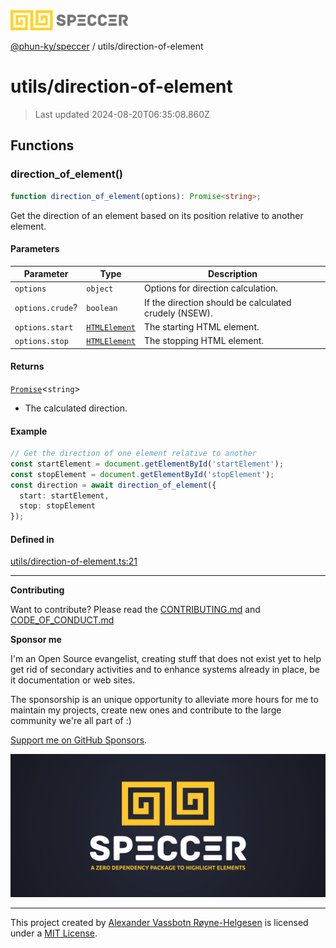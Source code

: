 <div>
  <img alt="SPECCER logo" src="https://raw.githubusercontent.com/phun-ky/speccer/main/public/logo-speccer-horizontal-colored-package.svg?raw=true" style="max-height:32px;" />
</div>

[@phun-ky/speccer](../README.md) / utils/direction-of-element

# utils/direction-of-element

> Last updated 2024-08-20T06:35:08.860Z

## Functions

### direction_of_element()

```ts
function direction_of_element(options): Promise<string>;
```

Get the direction of an element based on its position relative to another element.

#### Parameters

| Parameter        | Type                                                                    | Description                                           |
| ---------------- | ----------------------------------------------------------------------- | ----------------------------------------------------- |
| `options`        | `object`                                                                | Options for direction calculation.                    |
| `options.crude`? | `boolean`                                                               | If the direction should be calculated crudely (NSEW). |
| `options.start`  | [`HTMLElement`](https://developer.mozilla.org/docs/Web/API/HTMLElement) | The starting HTML element.                            |
| `options.stop`   | [`HTMLElement`](https://developer.mozilla.org/docs/Web/API/HTMLElement) | The stopping HTML element.                            |

#### Returns

[`Promise`](https://developer.mozilla.org/docs/Web/JavaScript/Reference/Global_Objects/Promise)\<`string`>

- The calculated direction.

#### Example

```ts
// Get the direction of one element relative to another
const startElement = document.getElementById('startElement');
const stopElement = document.getElementById('stopElement');
const direction = await direction_of_element({
  start: startElement,
  stop: stopElement
});
```

#### Defined in

[utils/direction-of-element.ts:21](https://github.com/phun-ky/speccer/blob/main/src/utils/direction-of-element.ts#L21)

---

**Contributing**

Want to contribute? Please read the [CONTRIBUTING.md](https://github.com/phun-ky/speccer/blob/main/CONTRIBUTING.md) and [CODE_OF_CONDUCT.md](https://github.com/phun-ky/speccer/blob/main/CODE_OF_CONDUCT.md)

**Sponsor me**

I'm an Open Source evangelist, creating stuff that does not exist yet to help get rid of secondary activities and to enhance systems already in place, be it documentation or web sites.

The sponsorship is an unique opportunity to alleviate more hours for me to maintain my projects, create new ones and contribute to the large community we're all part of :)

[Support me on GitHub Sponsors](https://github.com/sponsors/phun-ky).

![Speccer banner, with logo and slogan: A zero dependency package to highlight elements](https://github.com/phun-ky/speccer/blob/main/public/speccer-banner.png?raw=true)

---

This project created by [Alexander Vassbotn Røyne-Helgesen](http://phun-ky.net) is licensed under a [MIT License](https://choosealicense.com/licenses/mit/).
